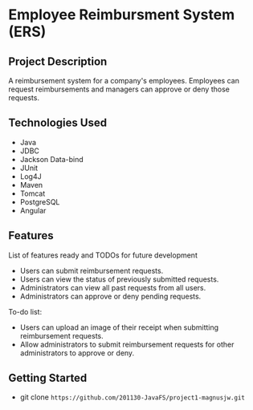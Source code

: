 # Employee Reimbursment System (ERS)

## Project Description

A reimbursement system for a company's employees. Employees can request reimbursements and managers can approve or deny those requests.

## Technologies Used

* Java
* JDBC
* Jackson Data-bind
* JUnit
* Log4J
* Maven
* Tomcat
* PostgreSQL
* Angular

## Features

List of features ready and TODOs for future development
* Users can submit reimbursement requests.
* Users can view the status of previously submitted requests.
* Administrators can view all past requests from all users.
* Administrators can approve or deny pending requests.

To-do list:
* Users can upload an image of their receipt when submitting reimbursement requests.
* Allow administrators to submit reimbursement requests for other administrators to approve or deny.

## Getting Started
   
 * git clone `https://github.com/201130-JavaFS/project1-magnusjw.git`
